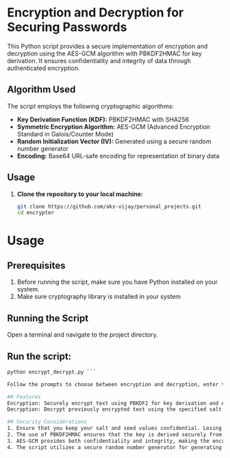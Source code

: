 # Encryption and Decryption for Securing Passwords

This Python script provides a secure implementation of encryption and decryption using the AES-GCM algorithm with PBKDF2HMAC for key derivation. It ensures confidentiality and integrity of data through authenticated encryption.

## Algorithm Used

The script employs the following cryptographic algorithms:

- **Key Derivation Function (KDF):** PBKDF2HMAC with SHA256
- **Symmetric Encryption Algorithm:** AES-GCM (Advanced Encryption Standard in Galois/Counter Mode)
- **Random Initialization Vector (IV):** Generated using a secure random number generator
- **Encoding:** Base64 URL-safe encoding for representation of binary data

## Usage

1. **Clone the repository to your local machine:**

   ```bash
   git clone https://github.com/aks-vijay/personal_projects.git
   cd encrypter

# Usage
## Prerequisites
1. Before running the script, make sure you have Python installed on your system.
2. Make sure cryptography library is installed in your system

## Running the Script
Open a terminal and navigate to the project directory.

## Run the script:
   ```bash
   python encrypt_decrypt.py ```

Follow the prompts to choose between encryption and decryption, enter the salt and seed, and input the plaintext or ciphertext accordingly.

## Features
Encryption: Securely encrypt text using PBKDF2 for key derivation and AES in CFB mode for symmetric encryption.
Decryption: Decrypt previously encrypted text using the specified salt and seed.

## Security Considerations
1. Ensure that you keep your salt and seed values confidential. Losing them may result in irreversible data loss.
2. The use of PBKDF2HMAC ensures that the key is derived securely from the provided salt and seed.
3. AES-GCM provides both confidentiality and integrity, making the encryption robust against tampering.
4. The script utilizes a secure random number generator for generating the Initialization Vector (IV).
